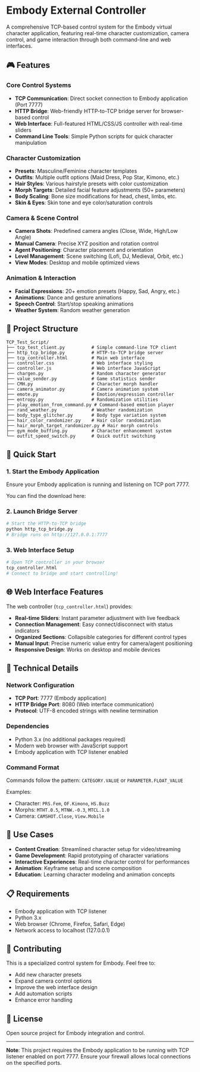# Embody External Controller

A comprehensive TCP-based control system for the Embody virtual character application, featuring real-time character customization, camera control, and game interaction through both command-line and web interfaces.

## 🎮 Features

### Core Control Systems
- **TCP Communication**: Direct socket connection to Embody application (Port 7777)
- **HTTP Bridge**: Web-friendly HTTP-to-TCP bridge server for browser-based control
- **Web Interface**: Full-featured HTML/CSS/JS controller with real-time sliders
- **Command Line Tools**: Simple Python scripts for quick character manipulation

### Character Customization
- **Presets**: Masculine/Feminine character templates
- **Outfits**: Multiple outfit options (Maid Dress, Pop Star, Kimono, etc.)
- **Hair Styles**: Various hairstyle presets with color customization
- **Morph Targets**: Detailed facial feature adjustments (50+ parameters)
- **Body Scaling**: Bone size modifications for head, chest, limbs, etc.
- **Skin & Eyes**: Skin tone and eye color/saturation controls

### Camera & Scene Control
- **Camera Shots**: Predefined camera angles (Close, Wide, High/Low Angle)
- **Manual Camera**: Precise XYZ position and rotation control
- **Agent Positioning**: Character placement and orientation
- **Level Management**: Scene switching (Lofi, DJ, Medieval, Orbit, etc.)
- **View Modes**: Desktop and mobile optimized views

### Animation & Interaction
- **Facial Expressions**: 20+ emotion presets (Happy, Sad, Angry, etc.)
- **Animations**: Dance and gesture animations
- **Speech Control**: Start/stop speaking animations
- **Weather System**: Random weather generation

## 📁 Project Structure

```
TCP_Test_Script/
├── tcp_test_client.py          # Simple command-line TCP client
├── http_tcp_bridge.py          # HTTP-to-TCP bridge server
├── tcp_controller.html         # Main web interface
├── controller.css              # Web interface styling
├── controller.js               # Web interface JavaScript
├── chargen.py                  # Random character generator
├── value_sender.py             # Game statistics sender
├── CMH.py                      # Character morph handler
├── camera_animator.py          # Camera animation system
├── emote.py                    # Emotion/expression controller
├── entropy.py                  # Randomization utilities
├── play_emotion_from_command.py # Command-based emotion player
├── rand_weather.py             # Weather randomization
├── body_type_glitcher.py       # Body type variation system
├── hair_color_randomizer.py    # Hair color randomization
├── hair_morph_target_randomizer.py # Hair morph controls
├── gym_mode_buffing.py         # Character enhancement system
└── outfit_speed_switch.py      # Quick outfit switching
```

## 🚀 Quick Start

### 1. Start the Embody Application
Ensure your Embody application is running and listening on TCP port 7777.

You can find the download here: 

### 2. Launch Bridge Server
```bash
# Start the HTTP-to-TCP bridge
python http_tcp_bridge.py
# Bridge runs on http://127.0.0.1:7777
```

### 3. Web Interface Setup
```bash
# Open TCP controller in your browser
tcp_controller.html
# Connect to bridge and start controlling!
```

## 🌐 Web Interface Features

The web controller (`tcp_controller.html`) provides:

- **Real-time Sliders**: Instant parameter adjustment with live feedback
- **Connection Management**: Easy connect/disconnect with status indicators
- **Organized Sections**: Collapsible categories for different control types
- **Manual Input**: Precise numeric value entry for camera/agent positioning
- **Responsive Design**: Works on desktop and mobile devices

## 🔧 Technical Details

### Network Configuration
- **TCP Port**: 7777 (Embody application)
- **HTTP Bridge Port**: 8080 (Web interface communication)
- **Protocol**: UTF-8 encoded strings with newline termination

### Dependencies
- Python 3.x (no additional packages required)
- Modern web browser with JavaScript support
- Embody application with TCP listener enabled

### Command Format
Commands follow the pattern: `CATEGORY.VALUE` or `PARAMETER.FLOAT_VALUE`

Examples:
- Character: `PRS.Fem`, `OF.Kimono`, `HS.Buzz`
- Morphs: `MTHT.0.5`, `MTNW.-0.3`, `MTCL.1.0`
- Camera: `CAMSHOT.Close`, `View.Mobile`

## 🎯 Use Cases

- **Content Creation**: Streamlined character setup for video/streaming
- **Game Development**: Rapid prototyping of character variations
- **Interactive Experiences**: Real-time character control for performances
- **Animation**: Keyframe setup and scene composition
- **Education**: Learning character modeling and animation concepts

## 📋 Requirements

- Embody application with TCP listener
- Python 3.x
- Web browser (Chrome, Firefox, Safari, Edge)
- Network access to localhost (127.0.0.1)

## 🤝 Contributing

This is a specialized control system for Embody. Feel free to:
- Add new character presets
- Expand camera control options
- Improve the web interface design
- Add automation scripts
- Enhance error handling

## 📄 License

Open source project for Embody integration and control.

---

**Note**: This project requires the Embody application to be running with TCP listener enabled on port 7777. Ensure your firewall allows local connections on the specified ports.
